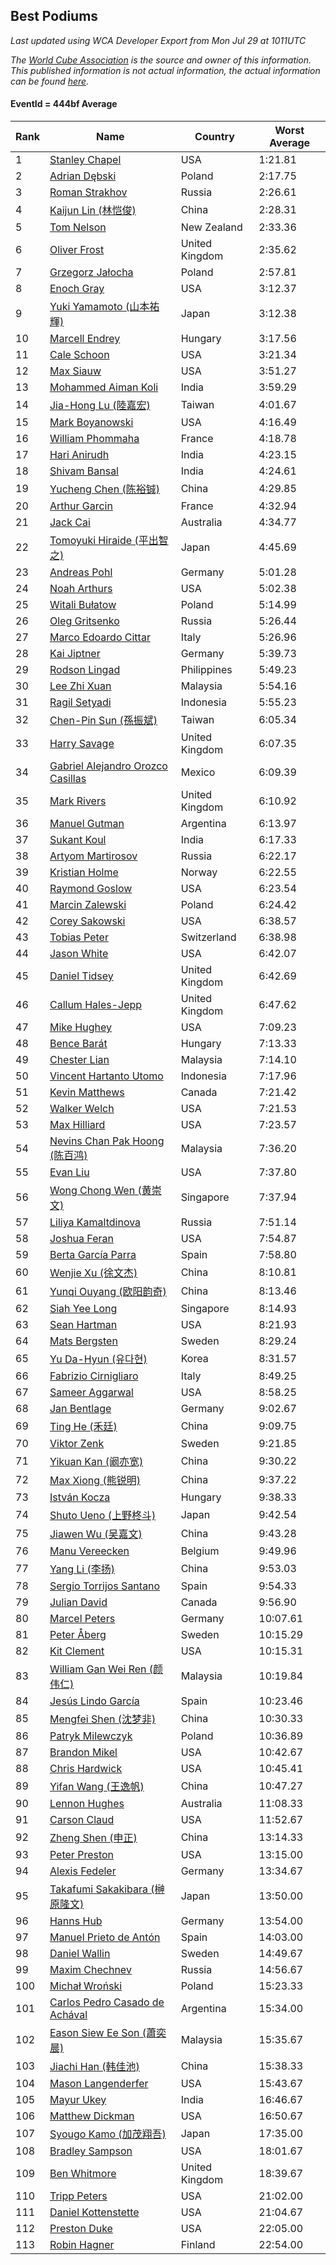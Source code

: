 ## Best Podiums

*Last updated using WCA Developer Export from Mon Jul 29 at 1011UTC*

*The [World Cube Association](https://www.worldcubeassociation.org) is the source and owner of this information. This published information is not actual information, the actual information can be found [here](https://www.worldcubeassociation.org/results).*

#### EventId = 444bf Average

|Rank|Name|Country|Worst Average|  
|--|--|--|--|  
|1|[Stanley Chapel](https://www.worldcubeassociation.org/persons/2016CHAP04)|USA|1:21.81|  
|2|[Adrian Dębski](https://www.worldcubeassociation.org/persons/2017DEBS01)|Poland|2:17.75|  
|3|[Roman Strakhov](https://www.worldcubeassociation.org/persons/2012STRA02)|Russia|2:26.61|  
|4|[Kaijun Lin (林恺俊)](https://www.worldcubeassociation.org/persons/2013LINK01)|China|2:28.31|  
|5|[Tom Nelson](https://www.worldcubeassociation.org/persons/2013NELS01)|New Zealand|2:33.36|  
|6|[Oliver Frost](https://www.worldcubeassociation.org/persons/2012FROS01)|United Kingdom|2:35.62|  
|7|[Grzegorz Jałocha](https://www.worldcubeassociation.org/persons/2012JALO01)|Poland|2:57.81|  
|8|[Enoch Gray](https://www.worldcubeassociation.org/persons/2012GRAY01)|USA|3:12.37|  
|9|[Yuki Yamamoto (山本祐輝)](https://www.worldcubeassociation.org/persons/2010YAMA04)|Japan|3:12.38|  
|10|[Marcell Endrey](https://www.worldcubeassociation.org/persons/2007ENDR01)|Hungary|3:17.56|  
|11|[Cale Schoon](https://www.worldcubeassociation.org/persons/2014SCHO02)|USA|3:21.34|  
|12|[Max Siauw](https://www.worldcubeassociation.org/persons/2017SIAU02)|USA|3:51.27|  
|13|[Mohammed Aiman Koli](https://www.worldcubeassociation.org/persons/2017KOLI01)|India|3:59.29|  
|14|[Jia-Hong Lu (陸嘉宏)](https://www.worldcubeassociation.org/persons/2007LUJI01)|Taiwan|4:01.67|  
|15|[Mark Boyanowski](https://www.worldcubeassociation.org/persons/2014BOYA01)|USA|4:16.49|  
|16|[William Phommaha](https://www.worldcubeassociation.org/persons/2015PHOM01)|France|4:18.78|  
|17|[Hari Anirudh](https://www.worldcubeassociation.org/persons/2013ANIR01)|India|4:23.15|  
|18|[Shivam Bansal](https://www.worldcubeassociation.org/persons/2011BANS02)|India|4:24.61|  
|19|[Yucheng Chen (陈裕铖)](https://www.worldcubeassociation.org/persons/2015CHEN49)|China|4:29.85|  
|20|[Arthur Garcin](https://www.worldcubeassociation.org/persons/2014GARC27)|France|4:32.94|  
|21|[Jack Cai](https://www.worldcubeassociation.org/persons/2014CAIJ02)|Australia|4:34.77|  
|22|[Tomoyuki Hiraide (平出智之)](https://www.worldcubeassociation.org/persons/2012HIRA01)|Japan|4:45.69|  
|23|[Andreas Pohl](https://www.worldcubeassociation.org/persons/2012POHL01)|Germany|5:01.28|  
|24|[Noah Arthurs](https://www.worldcubeassociation.org/persons/2012ARTH01)|USA|5:02.38|  
|25|[Witali Bułatow](https://www.worldcubeassociation.org/persons/2015BUAT01)|Poland|5:14.99|  
|26|[Oleg Gritsenko](https://www.worldcubeassociation.org/persons/2011GRIT01)|Russia|5:26.44|  
|27|[Marco Edoardo Cittar](https://www.worldcubeassociation.org/persons/2015CITT01)|Italy|5:26.96|  
|28|[Kai Jiptner](https://www.worldcubeassociation.org/persons/2007JIPT01)|Germany|5:39.73|  
|29|[Rodson Lingad](https://www.worldcubeassociation.org/persons/2011LING02)|Philippines|5:49.23|  
|30|[Lee Zhi Xuan](https://www.worldcubeassociation.org/persons/2017XUAN03)|Malaysia|5:54.16|  
|31|[Ragil Setyadi](https://www.worldcubeassociation.org/persons/2011SETY02)|Indonesia|5:55.23|  
|32|[Chen-Pin Sun (孫振斌)](https://www.worldcubeassociation.org/persons/2017SUNC03)|Taiwan|6:05.34|  
|33|[Harry Savage](https://www.worldcubeassociation.org/persons/2013SAVA01)|United Kingdom|6:07.35|  
|34|[Gabriel Alejandro Orozco Casillas](https://www.worldcubeassociation.org/persons/2008CASI01)|Mexico|6:09.39|  
|35|[Mark Rivers](https://www.worldcubeassociation.org/persons/2015RIVE05)|United Kingdom|6:10.92|  
|36|[Manuel Gutman](https://www.worldcubeassociation.org/persons/2017GUTM01)|Argentina|6:13.97|  
|37|[Sukant Koul](https://www.worldcubeassociation.org/persons/2014KOUL01)|India|6:17.33|  
|38|[Artyom Martirosov](https://www.worldcubeassociation.org/persons/2016MART29)|Russia|6:22.17|  
|39|[Kristian Holme](https://www.worldcubeassociation.org/persons/2013HOLM01)|Norway|6:22.55|  
|40|[Raymond Goslow](https://www.worldcubeassociation.org/persons/2014GOSL01)|USA|6:23.54|  
|41|[Marcin Zalewski](https://www.worldcubeassociation.org/persons/2011ZALE02)|Poland|6:24.42|  
|42|[Corey Sakowski](https://www.worldcubeassociation.org/persons/2011SAKO01)|USA|6:38.57|  
|43|[Tobias Peter](https://www.worldcubeassociation.org/persons/2014PETE03)|Switzerland|6:38.98|  
|44|[Jason White](https://www.worldcubeassociation.org/persons/2016WHIT16)|USA|6:42.07|  
|45|[Daniel Tidsey](https://www.worldcubeassociation.org/persons/2016TIDS01)|United Kingdom|6:42.69|  
|46|[Callum Hales-Jepp](https://www.worldcubeassociation.org/persons/2012HALE01)|United Kingdom|6:47.62|  
|47|[Mike Hughey](https://www.worldcubeassociation.org/persons/2007HUGH01)|USA|7:09.23|  
|48|[Bence Barát](https://www.worldcubeassociation.org/persons/2008BARA01)|Hungary|7:13.33|  
|49|[Chester Lian](https://www.worldcubeassociation.org/persons/2009LIAN03)|Malaysia|7:14.10|  
|50|[Vincent Hartanto Utomo](https://www.worldcubeassociation.org/persons/2010UTOM01)|Indonesia|7:17.96|  
|51|[Kevin Matthews](https://www.worldcubeassociation.org/persons/2010MATT02)|Canada|7:21.42|  
|52|[Walker Welch](https://www.worldcubeassociation.org/persons/2011WELC01)|USA|7:21.53|  
|53|[Max Hilliard](https://www.worldcubeassociation.org/persons/2015HILL09)|USA|7:23.57|  
|54|[Nevins Chan Pak Hoong (陈百鸿)](https://www.worldcubeassociation.org/persons/2010CHAN20)|Malaysia|7:36.20|  
|55|[Evan Liu](https://www.worldcubeassociation.org/persons/2009LIUE01)|USA|7:37.80|  
|56|[Wong Chong Wen (黄崇文)](https://www.worldcubeassociation.org/persons/2014WENW01)|Singapore|7:37.94|  
|57|[Liliya Kamaltdinova](https://www.worldcubeassociation.org/persons/2012KAMA01)|Russia|7:51.14|  
|58|[Joshua Feran](https://www.worldcubeassociation.org/persons/2011FERA01)|USA|7:54.87|  
|59|[Berta García Parra](https://www.worldcubeassociation.org/persons/2014PARR02)|Spain|7:58.80|  
|60|[Wenjie Xu (徐文杰)](https://www.worldcubeassociation.org/persons/2016XUWE02)|China|8:10.81|  
|61|[Yunqi Ouyang (欧阳韵奇)](https://www.worldcubeassociation.org/persons/2007YUNQ01)|China|8:13.46|  
|62|[Siah Yee Long](https://www.worldcubeassociation.org/persons/2015LONG01)|Singapore|8:14.93|  
|63|[Sean Hartman](https://www.worldcubeassociation.org/persons/2016HART02)|USA|8:21.93|  
|64|[Mats Bergsten](https://www.worldcubeassociation.org/persons/2008BERG04)|Sweden|8:29.24|  
|65|[Yu Da-Hyun (유다현)](https://www.worldcubeassociation.org/persons/2008YUDA01)|Korea|8:31.57|  
|66|[Fabrizio Cirnigliaro](https://www.worldcubeassociation.org/persons/2008CIRN01)|Italy|8:49.25|  
|67|[Sameer Aggarwal](https://www.worldcubeassociation.org/persons/2017AGGA01)|USA|8:58.25|  
|68|[Jan Bentlage](https://www.worldcubeassociation.org/persons/2010BENT01)|Germany|9:02.67|  
|69|[Ting He (禾廷)](https://www.worldcubeassociation.org/persons/2015HETI01)|China|9:09.75|  
|70|[Viktor Zenk](https://www.worldcubeassociation.org/persons/2016ZENK01)|Sweden|9:21.85|  
|71|[Yikuan Kan (阚亦宽)](https://www.worldcubeassociation.org/persons/2015KANY01)|China|9:30.22|  
|72|[Max Xiong (熊锐明)](https://www.worldcubeassociation.org/persons/2015XION03)|China|9:37.22|  
|73|[István Kocza](https://www.worldcubeassociation.org/persons/2005KOCZ01)|Hungary|9:38.33|  
|74|[Shuto Ueno (上野柊斗)](https://www.worldcubeassociation.org/persons/2008UENO01)|Japan|9:42.54|  
|75|[Jiawen Wu (吴嘉文)](https://www.worldcubeassociation.org/persons/2010WUJI01)|China|9:43.28|  
|76|[Manu Vereecken](https://www.worldcubeassociation.org/persons/2010VERE01)|Belgium|9:49.96|  
|77|[Yang Li (李扬)](https://www.worldcubeassociation.org/persons/2012LIYA01)|China|9:53.03|  
|78|[Sergio Torrijos Santano](https://www.worldcubeassociation.org/persons/2013SANT13)|Spain|9:54.33|  
|79|[Julian David](https://www.worldcubeassociation.org/persons/2010DAVI06)|Canada|9:56.90|  
|80|[Marcel Peters](https://www.worldcubeassociation.org/persons/2012PETE03)|Germany|10:07.61|  
|81|[Peter Åberg](https://www.worldcubeassociation.org/persons/2013ABER01)|Sweden|10:15.29|  
|82|[Kit Clement](https://www.worldcubeassociation.org/persons/2008CLEM01)|USA|10:15.31|  
|83|[William Gan Wei Ren (颜伟仁)](https://www.worldcubeassociation.org/persons/2014RENW01)|Malaysia|10:19.84|  
|84|[Jesús Lindo García](https://www.worldcubeassociation.org/persons/2013GARC08)|Spain|10:23.46|  
|85|[Mengfei Shen (沈梦非)](https://www.worldcubeassociation.org/persons/2018SHEN07)|China|10:30.33|  
|86|[Patryk Milewczyk](https://www.worldcubeassociation.org/persons/2014MILE01)|Poland|10:36.89|  
|87|[Brandon Mikel](https://www.worldcubeassociation.org/persons/2011MIKE01)|USA|10:42.67|  
|88|[Chris Hardwick](https://www.worldcubeassociation.org/persons/2003HARD01)|USA|10:45.41|  
|89|[Yifan Wang (王逸帆)](https://www.worldcubeassociation.org/persons/2017WANY29)|China|10:47.27|  
|90|[Lennon Hughes](https://www.worldcubeassociation.org/persons/2017HUGH04)|Australia|11:08.33|  
|91|[Carson Claud](https://www.worldcubeassociation.org/persons/2015CLAU02)|USA|11:52.67|  
|92|[Zheng Shen (申正)](https://www.worldcubeassociation.org/persons/2017SHEN06)|China|13:14.33|  
|93|[Peter Preston](https://www.worldcubeassociation.org/persons/2017PRES02)|USA|13:15.00|  
|94|[Alexis Fedeler](https://www.worldcubeassociation.org/persons/2015FEDE01)|Germany|13:34.67|  
|95|[Takafumi Sakakibara (榊原隆文)](https://www.worldcubeassociation.org/persons/2017SAKA04)|Japan|13:50.00|  
|96|[Hanns Hub](https://www.worldcubeassociation.org/persons/2013HUBH01)|Germany|13:54.00|  
|97|[Manuel Prieto de Antón](https://www.worldcubeassociation.org/persons/2015ANTO04)|Spain|14:03.00|  
|98|[Daniel Wallin](https://www.worldcubeassociation.org/persons/2013WALL03)|Sweden|14:49.67|  
|99|[Maxim Chechnev](https://www.worldcubeassociation.org/persons/2011CHEC01)|Russia|14:56.67|  
|100|[Michał Wroński](https://www.worldcubeassociation.org/persons/2015WRON01)|Poland|15:23.33|  
|101|[Carlos Pedro Casado de Achával](https://www.worldcubeassociation.org/persons/2012ACHA01)|Argentina|15:34.00|  
|102|[Eason Siew Ee Son (蕭奕晨)](https://www.worldcubeassociation.org/persons/2009SIEW02)|Malaysia|15:35.67|  
|103|[Jiachi Han (韩佳池)](https://www.worldcubeassociation.org/persons/2014HANJ02)|China|15:38.33|  
|104|[Mason Langenderfer](https://www.worldcubeassociation.org/persons/2013LANG03)|USA|15:43.67|  
|105|[Mayur Ukey](https://www.worldcubeassociation.org/persons/2014UKEY01)|India|16:46.67|  
|106|[Matthew Dickman](https://www.worldcubeassociation.org/persons/2013DICK01)|USA|16:50.67|  
|107|[Syougo Kamo (加茂翔吾)](https://www.worldcubeassociation.org/persons/2015KAMO01)|Japan|17:35.00|  
|108|[Bradley Sampson](https://www.worldcubeassociation.org/persons/2008SAMP01)|USA|18:01.67|  
|109|[Ben Whitmore](https://www.worldcubeassociation.org/persons/2009WHIT01)|United Kingdom|18:39.67|  
|110|[Tripp Peters](https://www.worldcubeassociation.org/persons/2017PETE04)|USA|21:02.00|  
|111|[Daniel Kottenstette](https://www.worldcubeassociation.org/persons/2012KOTT01)|USA|21:04.67|  
|112|[Preston Duke](https://www.worldcubeassociation.org/persons/2018DUKE01)|USA|22:05.00|  
|113|[Robin Hagner](https://www.worldcubeassociation.org/persons/2017HAGN02)|Finland|22:54.00|  
